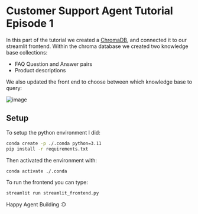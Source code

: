# Customer Support Agent Tutorial Episode 1

In this part of the tutorial we created a [ChromaDB](https://www.trychroma.com/), and connected it to our streamlit frontend. Within the chroma database we created two knowledge base collections:

- FAQ Question and Answer pairs
- Product descriptions

We also updated the front end to choose between which knowledge base to query:

![image](https://github.com/user-attachments/assets/066caf10-d773-4481-b07b-4d74fafedca2)


## Setup

To setup the python environment I did:

```bash
conda create -p ./.conda python=3.11
pip install -r requirements.txt
```

Then activated the environment with:
```bash
conda activate ./.conda
```

To run the frontend you can type:

```bash
streamlit run streamlit_frontend.py
```

Happy Agent Building :D
